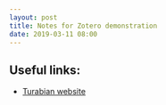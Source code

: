 ```yaml
---
layout: post
title: Notes for Zotero demonstration
date: 2019-03-11 08:00
---
```



## Useful links:

* [Turabian website](https://www.chicagomanualofstyle.org/turabian.html)